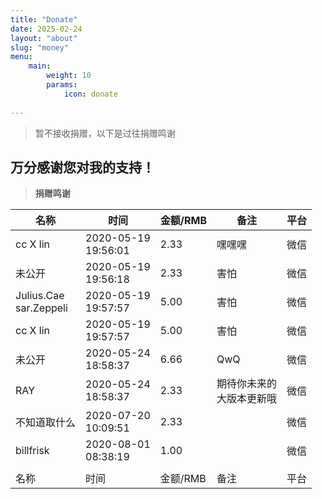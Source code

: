 ```yaml
---
title: "Donate"
date: 2025-02-24
layout: "about"
slug: "money"
menu:
    main:
        weight: 10
        params:
            icon: donate
        
---
```


> 暂不接收捐赠，以下是过往捐赠鸣谢

## **万分感谢您对我的支持！**

> **捐赠鸣谢**

|  名称  |  时间  |  金额/RMB  |  备注  |  平台  |
|----|-----|-----|-----|-----|
|cc X lin|2020-05-19<br> 19:56:01|2.33|嘿嘿嘿|微信|
|未公开|2020-05-19<br> 19:56:18|2.33|害怕|微信|
|Julius.Cae<br>sar.Zeppeli|2020-05-19<br> 19:57:57|5.00|害怕|微信|
|cc X lin|2020-05-19<br> 19:57:57|5.00|害怕|微信|
|未公开|2020-05-24<br> 18:58:37|6.66|QwQ|微信|
|RAY|2020-05-24<br> 18:58:37|2.33|期待你未来的<br>大版本更新哦|微信|
|不知道取什么|2020-07-20<br> 10:09:51|2.33|  |微信|
|billfrisk|2020-08-01<br> 08:38:19|1.00|  |微信|
||||||
|  名称  |  时间  |  金额/RMB  |  备注  |  平台  |
